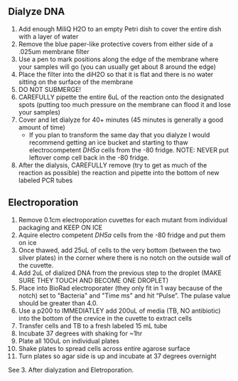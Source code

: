 ## Dialyze DNA
1. Add enough MiliQ H2O to an empty Petri dish to cover the entire dish with a layer of water
2. Remove the blue paper-like protective covers from either side of a .025um membrane filter
3. Use a pen to mark positions along the edge of the membrane where your samples will go (you can usually get about 8 around the edge)
3. Place the filter into the diH2O so that it is flat and there is no water sitting on the surface of the membrane
4. DO NOT SUBMERGE!
5. CAREFULLY pipette the entire 6uL of the reaction onto the designated spots (putting too much pressure on the membrane can flood it and lose your samples)
6. Cover and let dialyze for 40+ minutes (45 minutes is generally a good amount of time) 
   * If you plan to transform the same day that you dialyze I would recommend getting an ice bucket and starting to thaw electrocompetent *DH5a* cells from the -80 fridge. NOTE: NEVER put leftover comp cell back in the -80 fridge.
7. After the dialysis, CAREFULLY remove (try to get as much of the reaction as possible) the reaction and pipette into the bottom of new labeled PCR tubes

## Electroporation
1. Remove 0.1cm electroporation cuvettes for each mutant from individual packaging and KEEP ON ICE
2. Aquire electro competent *DH5a* cells from the -80 fridge and put them on ice
3. Once thawed, add 25uL of cells to the very bottom (between the two silver plates) in the corner where there is no notch on the outside wall of the cuvette.
4. Add 2uL of dialized DNA from the previous step to the droplet (MAKE SURE THEY TOUCH AND BECOME ONE DROPLET)
4. Place into BioRad electroporater (they only fit in 1 way because of the notch) set to "Bacteria" and "Time ms" and hit
“Pulse”. The pulase value should be greater than 4.0.
5. Use a p200 to IMMEDIATLEY add 200uL of media (TB, NO antibiotic) into the bottom of the crevice in the cuvette to extract cells
6. Transfer cells and TB to a fresh labeled 15 mL tube
7. Incubate 37 degrees with shaking for ~1hr
8. Plate all 100uL on individual plates
9. Shake plates to spread cells across entire agarose surface
10. Turn plates so agar side is up and incubate at 37 degrees overnight


See 3. After dialyzation and Eletroporation. 
